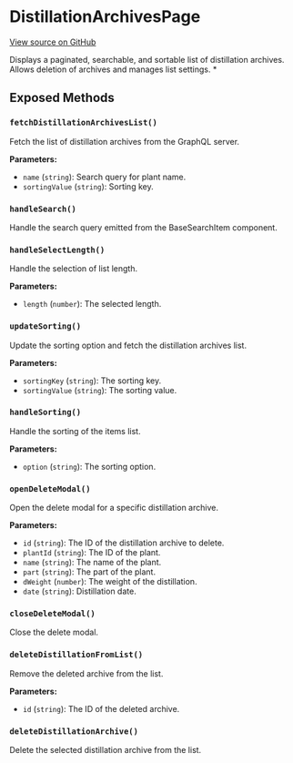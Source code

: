 # DistillationArchivesPage

[View source on GitHub](https://github.com/DestillApp/main/blob/main/frontend/src/pages/my-account/DistillationArchivesPage.vue)

Displays a paginated, searchable, and sortable list of distillation archives. Allows deletion of archives and manages list settings.
 *

## Exposed Methods

### `fetchDistillationArchivesList()`
Fetch the list of distillation archives from the GraphQL server.

**Parameters:**
- `name` (`string`): Search query for plant name.
- `sortingValue` (`string`): Sorting key.

### `handleSearch()`
Handle the search query emitted from the BaseSearchItem component.

### `handleSelectLength()`
Handle the selection of list length.

**Parameters:**
- `length` (`number`): The selected length.

### `updateSorting()`
Update the sorting option and fetch the distillation archives list.

**Parameters:**
- `sortingKey` (`string`): The sorting key.
- `sortingValue` (`string`): The sorting value.

### `handleSorting()`
Handle the sorting of the items list.

**Parameters:**
- `option` (`string`): The sorting option.

### `openDeleteModal()`
Open the delete modal for a specific distillation archive.

**Parameters:**
- `id` (`string`): The ID of the distillation archive to delete.
- `plantId` (`string`): The ID of the plant.
- `name` (`string`): The name of the plant.
- `part` (`string`): The part of the plant.
- `dWeight` (`number`): The weight of the distillation.
- `date` (`string`): Distillation date.

### `closeDeleteModal()`
Close the delete modal.

### `deleteDistillationFromList()`
Remove the deleted archive from the list.

**Parameters:**
- `id` (`string`): The ID of the deleted archive.

### `deleteDistillationArchive()`
Delete the selected distillation archive from the list.
